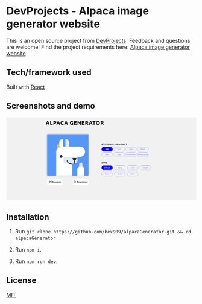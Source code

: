 # DevProjects - Alpaca image generator website

This is an open source project from [DevProjects](http://www.codementor.io/projects). Feedback and questions are welcome!
Find the project requirements here: [Alpaca image generator website](https://www.codementor.io/projects/web/alpaca-image-generator-website-ce2oc0eus8)

## Tech/framework used

Built with [React](https://reactjs.org/)

## Screenshots and demo

![](./screenshot.png)

## Installation

1. Run `git clone https://github.com/hex909/alpacaGenerator.git && cd alpacaGenerator`

2. Run `npm i`.

3. Run `npm run dev`.

## License

[MIT](https://choosealicense.com/licenses/mit/)
